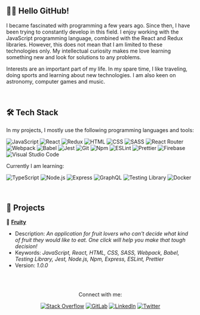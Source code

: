 <!-- ABOUT ME -->
## 👋🏻 Hello GitHub!
I became fascinated with programming a few years ago. Since then, I have been trying to constantly develop in this field. I enjoy working with the JavaScript programming language, combined with the React and Redux libraries. However, this does not mean that I am limited to these technologies only. My intellectual curiosity makes me love learning something new and look for solutions to any problems.

Interests are an important part of my life. In my spare time, I like traveling, doing sports and learning about new technologies. I am also keen on astronomy, computer games and music.

<br/>

<!-- TECHNOLOGY STACK -->
## 🛠️ Tech Stack
In my projects, I mostly use the following programming languages and tools:

![JavaScript](https://img.shields.io/badge/JavaScript-424242?style=flat&logo=javascript&logoColor=F7DF1E)
![React](https://img.shields.io/badge/React-424242?style=flat&logo=react&logoColor=61DAFB)
![Redux](https://img.shields.io/badge/Redux-424242?style=flat&logo=redux&logoColor=764ABC)
![HTML](https://img.shields.io/badge/HTML-424242?style=flat&logo=html5&logoColor=E34F26)
![CSS](https://img.shields.io/badge/CSS-424242?style=flat&logo=css3&logoColor=1572B6)
![SASS](https://img.shields.io/badge/SASS-424242?style=flat&logo=SASS&logoColor=CC6699)
![React Router](https://img.shields.io/badge/React%20Router-424242?logo=react-router&logoColor=CA4245)
![Webpack](https://img.shields.io/badge/Webpack-424242?style=flat&logo=webpack&logoColor=8DD6F9)
![Babel](https://img.shields.io/badge/Babel-424242?style=flat&logo=babel&logoColor=F9DC3E)
![Jest](https://img.shields.io/badge/Jest-424242?style=flat&logo=jest&logoColor=C21325)
![Git](https://img.shields.io/badge/Git-424242?style=flat&logo=git&logoColor=F05032)
![Npm](https://img.shields.io/badge/Npm-424242?style=flat&logo=npm&logoColor=CB3837)
![ESLint](https://img.shields.io/badge/ESLint-424242?style=flat&logo=eslint&logoColor=4B32C3)
![Prettier](https://img.shields.io/badge/Prettier-424242?style=flat&logo=prettier&logoColor=F7B93E)
![Firebase](https://img.shields.io/badge/Firebase-424242?style=flat&logo=firebase&logoColor=FFCA28)
![Visual Studio Code](https://img.shields.io/badge/Visual%20Studio%20Code-424242?style=flat&logo=visual%20studio%20code&logoColor=007ACC)

Currently I am learning:

![TypeScript](https://img.shields.io/badge/TypeScript-424242?style=flat&logo=typescript&logoColor=3178C6)
![Node.js](https://img.shields.io/badge/Node.js-424242?style=flat&logo=node.js&logoColor=339933)
![Express](https://img.shields.io/badge/Express-424242?style=flat&logo=express&logoColor=FFFFFF)
![GraphQL](https://img.shields.io/badge/GraphQL-424242?style=flat&logo=graphql&logoColor=E10098)
![Testing Library](https://img.shields.io/badge/Testing%20Library-424242?style=flat&logo=testinglibrary&logoColor=E33332)
![Docker](https://img.shields.io/badge/Docker-424242?style=flat&logo=docker&logoColor=2496ED)

<br/>

<!-- MY PROJECTS -->
## 💼 Projects
🍓 <a href="https://github.com/lszymanski7/fruity-app"><b>Fruity</b></a>
- Description: <i>An application for fruit lovers who can't decide what kind of fruit they would like to eat. One click will help you make that tough decision!</i>
- Keywords: <i>JavaScript, React, HTML, CSS, SASS, Webpack, Babel, Testing Library, Jest, Node.js, Npm, Express, ESLint, Prettier</i>
- Version: <i>1.0.0</i>

<br/>

<!-- STATISTICS -->
<!-- ## 📊 Statistics
[![GitHub Stats Card](https://github-readme-stats.vercel.app/api?username=lszymanski7&theme=default&show_icons=true&custom_title=Activity&include_all_commits=true)](https://github.com/lszymanski7)

[![GitHub Most Used Languages Card](https://github-readme-stats.vercel.app/api/top-langs/?username=lszymanski7&theme=default&custom_title=Most%20Used%20Languages&card_width=495&langs_count=3)](https://github.com/lszymanski7)

<br/> -->

<!-- ACHIEVEMENTS -->
<!-- ## 🏆 Achievements
[![GitHub Profile Trophy Card](https://github-profile-trophy.vercel.app/?username=lszymanski7&theme=flat&margin-w=10&no-bg=false)](https://github.com/lszymanski7)

<br/> -->

<!-- LINKS -->
##
<div align="center">
  <p>Connect with me:</p>
  
  [![Stack Overflow](https://img.shields.io/badge/Stack%20Overflow-F58025?style=flat&logo=stackoverflow&logoColor=white)](https://stackoverflow.com/users/18706083)
  [![GitLab](https://img.shields.io/badge/GitLab-424242?style=flat&logo=gitlab)](https://gitlab.com/lszymanski7)
  [![LinkedIn](https://img.shields.io/badge/LinkedIn-0A66C2?style=flat&logo=linkedin)](https://linkedin.com/in/lszymanski7)
  [![Twitter](https://img.shields.io/twitter/follow/lszymanski7_?label=Twitter&style=social)](https://twitter.com/lszymanski7_)
  
</div>
